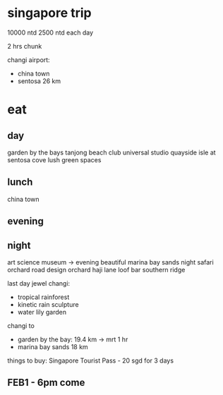 # singapore trip

10000 ntd
2500 ntd each day

2 hrs chunk

changi airport:

- china town
- sentosa 26 km

# eat

## day

garden by the bays
tanjong beach club
universal studio
quayside isle at sentosa cove
lush green spaces

## lunch

china town

## evening

## night

art science museum -> evening beautiful
marina bay sands
night safari
orchard road
design orchard
haji lane
loof bar
southern ridge

last day jewel changi:

- tropical rainforest
- kinetic rain sculpture
- water lily garden

changi to

- garden by the bay: 19.4 km -> mrt 1 hr
- marina bay sands 18 km

things to buy:
Singapore Tourist Pass - 20 sgd for 3 days

## FEB1 - 6pm come
